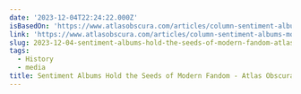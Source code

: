 ```yaml
---
date: '2023-12-04T22:24:22.000Z'
isBasedOn: 'https://www.atlasobscura.com/articles/column-sentiment-albums-modern-fandom'
link: 'https://www.atlasobscura.com/articles/column-sentiment-albums-modern-fandom'
slug: 2023-12-04-sentiment-albums-hold-the-seeds-of-modern-fandom-atlas-obscura
tags:
  - History
  - media
title: Sentiment Albums Hold the Seeds of Modern Fandom - Atlas Obscura
---
```


